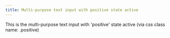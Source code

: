 ```yaml
---
title: Multi-purpose text input with positive state active
---
```


This is the multi-purpose text input with 'positive' state active (via css class name: .positive)